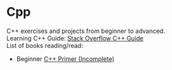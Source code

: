 # Cpp
 C++ exercises and projects from beginner to advanced. <br />
 Learning C++ Guide: [Stack Overflow C++ Guide](https://stackoverflow.com/questions/388242/the-definitive-c-book-guide-and-list) <br />
 List of books reading/read: <br />
* Beginner
    <a href = "https://www.amazon.com/C-Primer-Stanley-B-Lippman-ebook-dp-B0091I7FEQ/dp/B0091I7FEQ/ref=mt_other?_encoding=UTF8&me=&qid="> C++ Primer (Incomplete)